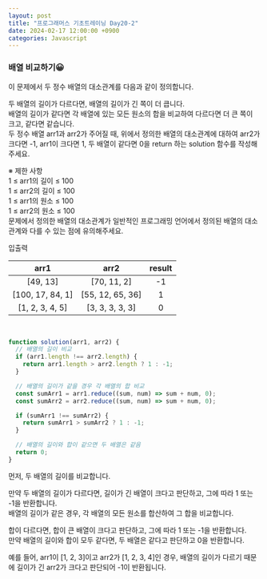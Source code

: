 ```yaml
---
layout: post
title: "프로그래머스 기초트레이닝 Day20-2"
date: 2024-02-17 12:00:00 +0900
categories: Javascript
---
```


### 배열 비교하기😀

이 문제에서 두 정수 배열의 대소관계를 다음과 같이 정의합니다.<br>

두 배열의 길이가 다르다면, 배열의 길이가 긴 쪽이 더 큽니다.<br>
배열의 길이가 같다면 각 배열에 있는 모든 원소의 합을 비교하여 다르다면 더 큰 쪽이 크고, 같다면 같습니다.<br>
두 정수 배열 arr1과 arr2가 주어질 때, 위에서 정의한 배열의 대소관계에 대하여 arr2가 크다면 -1, arr1이 크다면 1, 두 배열이 같다면 0을 return 하는 solution 함수를 작성해 주세요.<br>

※ 제한 사항<br>
1 ≤ arr1의 길이 ≤ 100<br>
1 ≤ arr2의 길이 ≤ 100<br>
1 ≤ arr1의 원소 ≤ 100<br>
1 ≤ arr2의 원소 ≤ 100<br>
문제에서 정의한 배열의 대소관계가 일반적인 프로그래밍 언어에서 정의된 배열의 대소관계와 다를 수 있는 점에 유의해주세요.<br>

입출력 <br>

|       arr1       |       arr2       | result |
| :--------------: | :--------------: | :----: |
|     [49, 13]     |   [70, 11, 2]    |   -1   |
| [100, 17, 84, 1] | [55, 12, 65, 36] |   1    |
| [1, 2, 3, 4, 5]  | [3, 3, 3, 3, 3]  |   0    |

<br>

```javascript
function solution(arr1, arr2) {
  // 배열의 길이 비교
  if (arr1.length !== arr2.length) {
    return arr1.length > arr2.length ? 1 : -1;
  }

  // 배열의 길이가 같을 경우 각 배열의 합 비교
  const sumArr1 = arr1.reduce((sum, num) => sum + num, 0);
  const sumArr2 = arr2.reduce((sum, num) => sum + num, 0);

  if (sumArr1 !== sumArr2) {
    return sumArr1 > sumArr2 ? 1 : -1;
  }

  // 배열의 길이와 합이 같으면 두 배열은 같음
  return 0;
}
```

먼저, 두 배열의 길이를 비교합니다.<br>

만약 두 배열의 길이가 다르다면, 길이가 긴 배열이 크다고 판단하고, 그에 따라 1 또는 -1을 반환합니다.<br>
배열의 길이가 같은 경우, 각 배열의 모든 원소를 합산하여 그 합을 비교합니다.<br>

합이 다르다면, 합이 큰 배열이 크다고 판단하고, 그에 따라 1 또는 -1을 반환합니다.<br>
만약 배열의 길이와 합이 모두 같다면, 두 배열은 같다고 판단하고 0을 반환합니다.<br>

예를 들어, arr1이 [1, 2, 3]이고 arr2가 [1, 2, 3, 4]인 경우, 배열의 길이가 다르기 때문에 길이가 긴 arr2가 크다고 판단되어 -1이 반환됩니다.<br>
